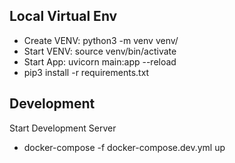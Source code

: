 ## Local Virtual Env
- Create VENV: python3 -m venv venv/
- Start VENV: source venv/bin/activate
- Start App: uvicorn main:app --reload
- pip3 install -r requirements.txt 

## Development 

Start Development Server
- docker-compose -f docker-compose.dev.yml up